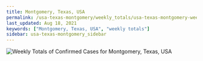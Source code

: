```yaml
---
title: Montgomery, Texas, USA
permalink: /usa-texas-montgomery/weekly_totals/usa-texas-montgomery-weekly_totals.html
last_updated: Aug 18, 2021
keywords: ["Montgomery, Texas, USA", "weekly totals"]
sidebar: usa-texas-montgomery_sidebar
---
```


![Weekly Totals of Confirmed Cases for Montgomery, Texas, USA](/covid_tracker/images/graphs/usa-texas-montgomery-weekly_totals_graph.png)
